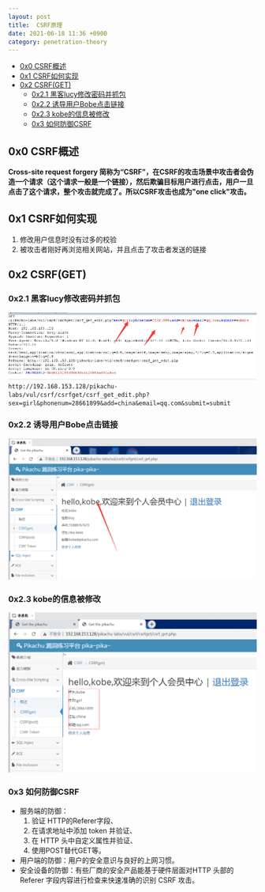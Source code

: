 ```yaml
---
layout: post
title:  CSRF原理
date: 2021-06-18 11:36 +0900
category: penetration-theory
---
```

<!-- TOC -->

- [0x0 CSRF概述](#0x0-csrf概述)
- [0x1 CSRF如何实现](#0x1-csrf如何实现)
- [0x2 CSRF(GET)](#0x2-csrfget)
  - [0x2.1 黑客lucy修改密码并抓包](#0x21-黑客lucy修改密码并抓包)
  - [0x2.2 诱导用户Bobe点击链接](#0x22-诱导用户bobe点击链接)
  - [0x2.3 kobe的信息被修改](#0x23-kobe的信息被修改)
  - [0x3 如何防御CSRF](#0x3-如何防御csrf)

<!-- /TOC -->
## 0x0 CSRF概述

**Cross-site request forgery 简称为“CSRF”，在CSRF的攻击场景中攻击者会伪造一个请求（这个请求一般是一个链接），然后欺骗目标用户进行点击，用户一旦点击了这个请求，整个攻击就完成了。所以CSRF攻击也成为"one click"攻击。**

## 0x1 CSRF如何实现

1. 修改用户信息时没有过多的校验
2. 被攻击者刚好再浏览相关网站，并且点击了攻击者发送的链接

## 0x2 CSRF(GET)

### 0x2.1 黑客lucy修改密码并抓包

![](/images/202106018-1.png)
`http://192.168.153.128/pikachu-labs/vul/csrf/csrfget/csrf_get_edit.php?sex=girl&phonenum=28661899&add=china&email=qq.com&submit=submit`  

### 0x2.2 诱导用户Bobe点击链接

![](/images/202106018-2.png)

### 0x2.3 kobe的信息被修改  
![](/images/202106018-3.png)

### 0x3 如何防御CSRF

- 服务端的防御：
  1. 验证 HTTP的Referer字段、
  1. 在请求地址中添加 token 并验证、
  1. 在 HTTP 头中自定义属性并验证、
  1. 使用POST替代GET等。
- 用户端的防御：用户的安全意识与良好的上网习惯。
- 安全设备的防御：有些厂商的安全产品能基于硬件层面对HTTP 头部的 Referer 字段内容进行检查来快速准确的识别 CSRF 攻击。


